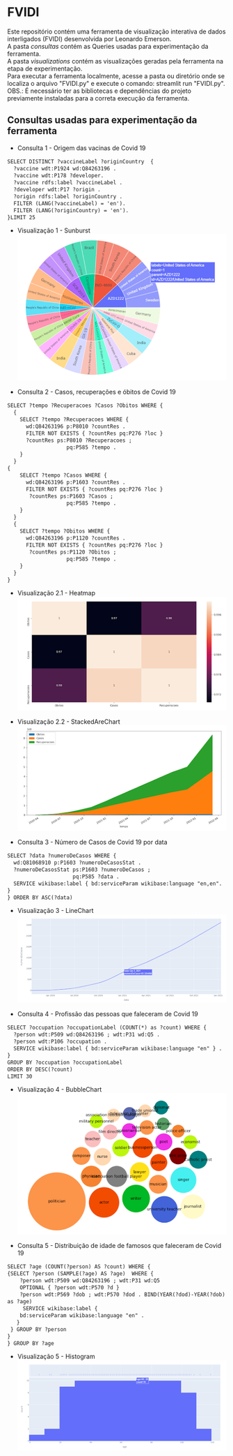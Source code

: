 # FVIDI

Este repositório contém uma ferramenta de visualização interativa de dados interligados (FVIDI) desenvolvida por Leonardo Emerson.<br>
A pasta *consultas* contém as Queries usadas para experimentação da ferramenta.<br>
A pasta *visualizations* contém as visualizações geradas pela ferramenta na etapa de experimentação.<br>
Para executar a ferramenta localmente, acesse a pasta ou diretório onde se localiza o arquivo "FVIDI.py" e execute o comando: streamlit run "FVIDI.py".<br>
OBS.: É necessário ter as bibliotecas e dependências do projeto previamente instaladas para a correta execução da ferramenta.

## Consultas usadas para experimentação da ferramenta

- Consulta 1 - Origem das vacinas de Covid 19

```sparql
SELECT DISTINCT ?vaccineLabel ?originCountry  {
  ?vaccine wdt:P1924 wd:Q84263196 .
  ?vaccine wdt:P178 ?developer.
  ?vaccine rdfs:label ?vaccineLabel .
  ?developer wdt:P17 ?origin . 
  ?origin rdfs:label ?originCountry .
  FILTER (LANG(?vaccineLabel) = 'en').
  FILTER (LANG(?originCountry) = 'en').
}LIMIT 25
```

- Visualização 1 - Sunburst
![alt text](https://github.com/leonardoemerson/fvidi/blob/main/visualizations/Visualização%201.png?raw=true)

- Consulta 2 - Casos, recuperações e óbitos de Covid 19

```sparql
SELECT ?tempo ?Recuperacoes ?Casos ?Obitos WHERE {
  {
    SELECT ?tempo ?Recuperacoes WHERE {
      wd:Q84263196 p:P8010 ?countRes .
      FILTER NOT EXISTS { ?countRes pq:P276 ?loc }
      ?countRes ps:P8010 ?Recuperacoes ;
                   pq:P585 ?tempo .
    }
  } 
{
    SELECT ?tempo ?Casos WHERE {
      wd:Q84263196 p:P1603 ?countRes .
      FILTER NOT EXISTS { ?countRes pq:P276 ?loc }
       ?countRes ps:P1603 ?Casos ;
                   pq:P585 ?tempo .
    }
  } 
  {
    SELECT ?tempo ?Obitos WHERE {
      wd:Q84263196 p:P1120 ?countRes .
      FILTER NOT EXISTS { ?countRes pq:P276 ?loc }
       ?countRes ps:P1120 ?Obitos ;
                   pq:P585 ?tempo .
    }
  }
}
```

- Visualização 2.1 - Heatmap
![alt text](https://github.com/leonardoemerson/fvidi/blob/main/visualizations/Visualização%202.1.png?raw=true)

- Visualização 2.2 - StackedAreChart
![alt text](https://github.com/leonardoemerson/fvidi/blob/main/visualizations/Visualização%202.2.png?raw=true)

- Consulta 3 - Número de Casos de Covid 19 por data

```sparql
SELECT ?data ?numeroDeCasos WHERE {
  wd:Q81068910 p:P1603 ?numeroDeCasosStat .
  ?numeroDeCasosStat ps:P1603 ?numeroDeCasos ;
                     pq:P585 ?data .
  SERVICE wikibase:label { bd:serviceParam wikibase:language "en,en". }
} ORDER BY ASC(?data)
```
- Visualização 3 - LineChart
![alt text](https://github.com/leonardoemerson/fvidi/blob/main/visualizations/Visualização%203.png?raw=true)

- Consulta 4 - Profissão das pessoas que faleceram de Covid 19
```sparql
SELECT ?occupation ?occupationLabel (COUNT(*) as ?count) WHERE {
  ?person wdt:P509 wd:Q84263196 ; wdt:P31 wd:Q5 .
  ?person wdt:P106 ?occupation .
  SERVICE wikibase:label { bd:serviceParam wikibase:language "en" } .
} 
GROUP BY ?occupation ?occupationLabel
ORDER BY DESC(?count)
LIMIT 30
```
- Visualização 4 - BubbleChart
![alt text](https://github.com/leonardoemerson/fvidi/blob/main/visualizations/Visualização%204.png?raw=true)

- Consulta 5 - Distribuição de idade de famosos que faleceram de Covid 19

```sparql
SELECT ?age (COUNT(?person) AS ?count) WHERE {
{SELECT ?person (SAMPLE(?age) AS ?age)  WHERE {
    ?person wdt:P509 wd:Q84263196 ; wdt:P31 wd:Q5 
    OPTIONAL { ?person wdt:P570 ?d }
    ?person wdt:P569 ?dob ; wdt:P570 ?dod . BIND(YEAR(?dod)-YEAR(?dob) as ?age) 
     SERVICE wikibase:label {
    bd:serviceParam wikibase:language "en" .
   }
 } GROUP BY ?person
}
} GROUP BY ?age

```

- Visualização 5 - Histogram
![alt text](https://github.com/leonardoemerson/fvidi/blob/main/visualizations/Visualização%205.png?raw=true)
